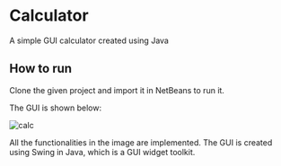 # Calculator
A simple GUI calculator created using Java 


## How to run 

Clone the given project and import it in NetBeans to run it. 

The GUI is shown below: 

![calc](https://user-images.githubusercontent.com/68266703/120942614-9024d000-c743-11eb-968c-c70468c681b0.png)


All the functionalities in the image are implemented. The GUI is created using Swing in Java, which is a GUI widget toolkit. 
